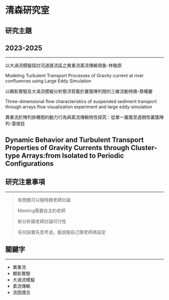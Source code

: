 # 清森研究室
## 研究主題
## 2023-2025
---
以大渦流模擬探討河道匯流區之異重流紊流傳輸現象-林敬原

Modeling Turbulent Transport Processes of Gravity current at river confluences using Large Eddy Simulation

以顯影實驗及大渦流模擬分析懸浮質載於叢簇陣列間的三維流動特徵-蔡耀慶

Three-dimensional flow characteristics of suspended sediment transport through arrays flow visualization experiment and large eddy simulation

異重流於陣列排樁間的動力行為與紊流傳輸特性探究：從單一叢簇至週期性叢簇陣列-葉俊廷

Dynamic Behavior and Turbulent Transport Properties of Gravity Currents through Cluster-type Arrays:from Isolated to Periodic Configurations
---

## 研究注意事項
----
> 有問題可以隨時跟老師討論

> Meeting需要自主約老師

> 新分析跟老師討論可行性

> 任何設置先思考過，能說服自己跟老師再設定


## 關鍵字
---
- 異重流
- 顯影實驗
- 大渦流模擬
- 紊流傳輸
- 流固偶合
